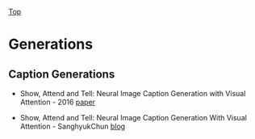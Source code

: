 [Top](README.md)

# Generations

## Caption Generations

* Show, Attend and Tell: Neural Image Caption Generation with Visual Attention - 2016 [paper](https://arxiv.org/pdf/1502.03044.pdf)

* Show, Attend and Tell: Neural Image Caption Generation With Visual Attention - SanghyukChun [blog](http://sanghyukchun.github.io/93/)
